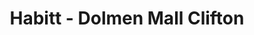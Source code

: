 ---
title: "Habitt - Dolmen Mall Clifton"
url: /karachi/habitt-dolmen-mall-clifton/
shop: interior decoration
---